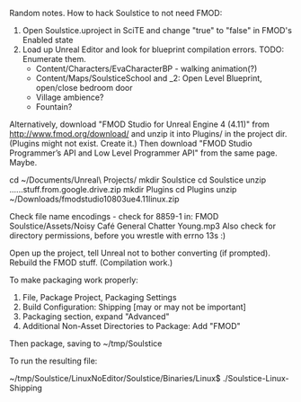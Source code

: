 Random notes. How to hack Soulstice to not need FMOD:

1. Open Soulstice.uproject in SciTE and change "true" to "false" in FMOD's Enabled state
2. Load up Unreal Editor and look for blueprint compilation errors. TODO: Enumerate them.
   - Content/Characters/EvaCharacterBP - walking animation(?)
   - Content/Maps/SoulsticeSchool and _2: Open Level Blueprint, open/close bedroom door
   - Village ambience?
   - Fountain?


Alternatively, download "FMOD Studio for Unreal Engine 4 (4.11)" from
http://www.fmod.org/download/ and unzip it into Plugins/ in the project dir.
(Plugins might not exist. Create it.)
Then download "FMOD Studio Programmer’s API and Low Level Programmer API" from
the same page. Maybe.

cd ~/Documents/Unreal\ Projects/
mkdir Soulstice
cd Soulstice
unzip ......stuff.from.google.drive.zip
mkdir Plugins
cd Plugins
unzip ~/Downloads/fmodstudio10803ue4.11linux.zip

Check file name encodings - check for 8859-1 in:
FMOD Soulstice/Assets/Noisy Café General Chatter Young.mp3
Also check for directory permissions, before you wrestle with errno 13s :)

Open up the project, tell Unreal not to bother converting (if prompted).
Rebuild the FMOD stuff. (Compilation work.)

To make packaging work properly:

1. File, Package Project, Packaging Settings
2. Build Configuration: Shipping [may or may not be important]
3. Packaging section, expand "Advanced"
4. Additional Non-Asset Directories to Package: Add "FMOD"

Then package, saving to ~/tmp/Soulstice

To run the resulting file:

~/tmp/Soulstice/LinuxNoEditor/Soulstice/Binaries/Linux$ ./Soulstice-Linux-Shipping
